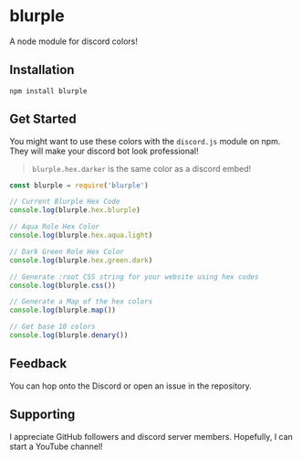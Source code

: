 # blurple
A node module for discord colors!

## Installation
```
npm install blurple
```

## Get Started
You might want to use these colors with the `discord.js` module on npm. They will make your discord bot look professional!

> `blurple.hex.darker` is the same color as a discord embed!

```js
const blurple = require('blurple')

// Current Blurple Hex Code
console.log(blurple.hex.blurple)

// Aqua Role Hex Color
console.log(blurple.hex.aqua.light)

// Dark Green Role Hex Color
console.log(blurple.hex.green.dark)

// Generate :root CSS string for your website using hex codes
console.log(blurple.css())

// Generate a Map of the hex colors
console.log(blurple.map())

// Get base 10 colors
console.log(blurple.denary())
```

## Feedback
You can hop onto the Discord or open an issue in the repository.

## Supporting
I appreciate GitHub followers and discord server members. Hopefully, I can start a YouTube channel!